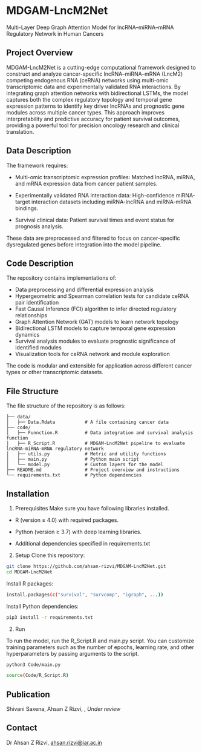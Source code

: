 # MDGAM-LncM2Net
Multi-Layer Deep Graph Attention Model for lncRNA–miRNA–mRNA Regulatory Network in Human Cancers

## Project Overview
MDGAM-LncM2Net is a cutting-edge computational framework designed to construct and analyze cancer-specific lncRNA–miRNA–mRNA (LncM2) competing endogenous RNA (ceRNA) networks using multi-omic transcriptomic data and experimentally validated RNA interactions. By integrating graph attention networks with bidirectional LSTMs, the model captures both the complex regulatory topology and temporal gene expression patterns to identify key driver lncRNAs and prognostic gene modules across multiple cancer types. This approach improves interpretability and predictive accuracy for patient survival outcomes, providing a powerful tool for precision oncology research and clinical translation.

## Data Description
The framework requires:

* Multi-omic transcriptomic expression profiles: Matched lncRNA, miRNA, and mRNA expression data from cancer patient samples.

* Experimentally validated RNA interaction data: High-confidence miRNA-target interaction datasets including miRNA-lncRNA and miRNA-mRNA bindings.

* Survival clinical data: Patient survival times and event status for prognosis analysis.

These data are preprocessed and filtered to focus on cancer-specific dysregulated genes before integration into the model pipeline. 

## Code Description
The repository contains implementations of:
* Data preprocessing and differential expression analysis
* Hypergeometric and Spearman correlation tests for candidate ceRNA pair identification
* Fast Causal Inference (FCI) algorithm to infer directed regulatory relationships
* Graph Attention Network (GAT) models to learn network topology
* Bidirectional LSTM models to capture temporal gene expression dynamics
* Survival analysis modules to evaluate prognostic significance of identified modules
* Visualization tools for ceRNA network and module exploration

The code is modular and extensible for application across different cancer types or other transcriptomic datasets.

## File Structure
The file structure of the repository is as follows:
```.
├── data/
│   ├── Data.Rdata           # A file containing cancer data
├── code/
│   ├── Funnction.R          # Data integration and survival analysis function
│   ├── R_Script.R           # MDGAM-LncM2Net pipeline to evaluate lncRNA-miRNA-mRNA regulatory network
│   ├── utils.py             # Metric and utility functions
│   ├── main.py              # Python main script
│   └── model.py             # Custom layers for the model
├── README.md                # Project overview and instructions
└── requirements.txt         # Python dependencies
```

## Installation
1. Prerequisites
Make sure you have following libraries installed.
* R (version ≥ 4.0) with required packages.

* Python (version ≥ 3.7) with deep learning libraries.

* Additional dependencies specified in requirements.txt

2. Setup
Clone this repository:
```bash
git clone https://github.com/ahsan-rizvi/MDGAM-LncM2Net.git
cd MDGAM-LncM2Net
```
Install R packages:

```bash
install.packages(c("survival", "survcomp", "igraph", ...))
```

Install Python dependencies:
```bash
pip3 install -r requirements.txt
```
2. Run

To run the model, run the R_Script.R and main.py script. You can customize training parameters such as the number of epochs, learning rate, and other hyperparameters by passing arguments to the script.

```bash
python3 Code/main.py
```
```bash
source(Code/R_Script.R)
```
## Publication
Shivani Saxena, Ahsan Z Rizvi, , _Under review_

## Contact
Dr Ahsan Z Rizvi, ahsan.rizvi@iar.ac.in
